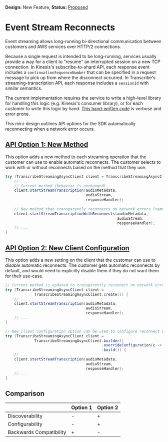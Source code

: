**Design:** New Feature, **Status:** [Proposed](../../../README.md)

# Event Stream Reconnects

Event streaming allows long-running bi-directional communication between
customers and AWS services over HTTP/2 connections.

Because a single request is intended to be long-running, services
usually provide a way for a client to "resume" an interrupted session on
a new TCP connection. In Kinesis's subscribe-to-shard API, each response
event includes a `continuationSequenceNumber` that can be specified in a
request message to pick up from where the disconnect occurred. In
Transcribe's streaming-transcription API, each response includes a
`sessionId` with similar semantics.

The current implementation requires the service to write a high-level
library for handling this logic (e.g. Kinesis's consumer library), or
for each customer to write this logic by hand.
[This hand-written code](CurrentState.java) is verbose and error prone.
 
This mini-design outlines API options for the SDK automatically
reconnecting when a network error occurs.

## [API Option 1: New Method](prototype/Option1.java)

This option adds a new method to each streaming operation that the
customer can use to enable automatic reconnects. The customer selects to
work with or without reconnects based on the method that they use.

```Java
try (TranscribeStreamingAsyncClient client = TranscribeStreamingAsyncClient.create()) {
    // ...
    // Current method (behavior is unchanged)
    client.startStreamTranscription(audioMetadata,
                                    audioStream,
                                    responseHandler);
    
    // New method that transparently reconnects on network errors (name to be bikeshed)
    client.startStreamTranscriptionWithReconnects(audioMetadata,
                                                  audioStream,
                                                  responseHandler);
    // ...
}
```

## [API Option 2: New Client Configuration](prototype/Option2.java)

This option adds a new setting on the client that the customer can use
to *disable* automatic reconnects. The customer gets automatic
reconnects by default, and would need to explicitly disable them if they
do not want them for their use-case.

```Java
// Current method is updated to transparently reconnect on network errors
try (TranscribeStreamingAsyncClient client = 
             TranscribeStreamingAsyncClient.create()) {
    // ...
    client.startStreamTranscription(audioMetadata,
                                    audioStream,
                                    responseHandler);
    // ...
}

// New client configuration option can be used to configure reconnect behavior
try (TranscribeStreamingAsyncClient client = 
             TranscribeStreamingAsyncClient.builder()
                                           .overrideConfiguration(c -> c.reconnectPolicy(ReconnectPolicy.none()))
                                           .build()) {
    // ...
    client.startStreamTranscription(audioMetadata,
                                    audioStream,
                                    responseHandler);
    // ...
}
```

## Comparison

| | Option 1 | Option 2 |
| --- | --- | --- |
| Discoverability | - | + |
| Configurability | - | + |
| Backwards Compatibility | + | - |